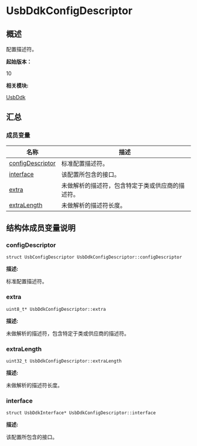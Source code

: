 # UsbDdkConfigDescriptor


## 概述

配置描述符。

**起始版本：**

10

**相关模块:**

[UsbDdk](_usb_ddk.md)


## 汇总


### 成员变量

| 名称 | 描述 |
| -------- | -------- |
| [configDescriptor](#configdescriptor) | 标准配置描述符。 |
| [interface](#interface) | 该配置所包含的接口。 |
| [extra](#extra) | 未做解析的描述符，包含特定于类或供应商的描述符。 |
| [extraLength](#extralength) | 未做解析的描述符长度。 |


## 结构体成员变量说明


### configDescriptor


```
struct UsbConfigDescriptor UsbDdkConfigDescriptor::configDescriptor
```

**描述:**

标准配置描述符。


### extra


```
uint8_t* UsbDdkConfigDescriptor::extra
```

**描述:**

未做解析的描述符，包含特定于类或供应商的描述符。


### extraLength


```
uint32_t UsbDdkConfigDescriptor::extraLength
```

**描述:**

未做解析的描述符长度。


### interface


```
struct UsbDdkInterface* UsbDdkConfigDescriptor::interface
```

**描述:**

该配置所包含的接口。
